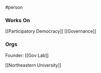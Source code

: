 #person 


### Works On


[[Participatory Democracy]]
[[Governance]]
### Orgs

Founder: [[Gov Lab]]

[[Northeastern University]]
